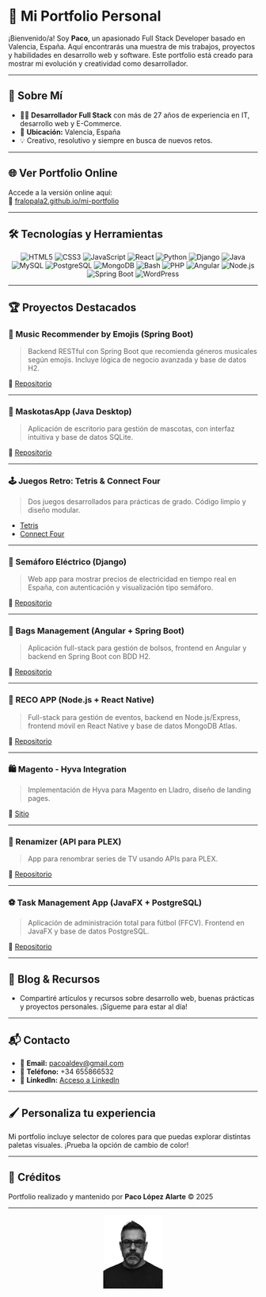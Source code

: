 # 🌟 Mi Portfolio Personal

¡Bienvenido/a! Soy **Paco**, un apasionado Full Stack Developer basado en Valencia, España. Aquí encontrarás una muestra de mis trabajos, proyectos y habilidades en desarrollo web y software. Este portfolio está creado para mostrar mi evolución y creatividad como desarrollador.

---

## 🚀 Sobre Mí

- 👨‍💻 **Desarrollador Full Stack** con más de 27 años de experiencia en IT, desarrollo web y E-Commerce.
- 📍 **Ubicación:** Valencia, España
- 💡 Creativo, resolutivo y siempre en busca de nuevos retos.

---

## 🌐 Ver Portfolio Online

Accede a la versión online aquí:  
🔗 [fralopala2.github.io/mi-portfolio](https://fralopala2.github.io/mi-portfolio)

---

## 🛠️ Tecnologías y Herramientas

<div align="center">
  <img src="https://cdn.jsdelivr.net/gh/devicons/devicon@latest/icons/html5/html5-original.svg" alt="HTML5" width="45" />
  <img src="https://cdn.jsdelivr.net/gh/devicons/devicon@latest/icons/css3/css3-original.svg" alt="CSS3" width="45" />
  <img src="https://cdn.jsdelivr.net/gh/devicons/devicon@latest/icons/javascript/javascript-original.svg" alt="JavaScript" width="45" />
  <img src="https://cdn.jsdelivr.net/gh/devicons/devicon@latest/icons/react/react-original.svg" alt="React" width="45" />
  <img src="https://cdn.jsdelivr.net/gh/devicons/devicon@latest/icons/python/python-original.svg" alt="Python" width="45" />
  <img src="https://cdn.jsdelivr.net/gh/devicons/devicon@latest/icons/django/django-plain.svg" alt="Django" width="45" />
  <img src="https://cdn.jsdelivr.net/gh/devicons/devicon@latest/icons/java/java-original.svg" alt="Java" width="45" />
  <img src="https://cdn.jsdelivr.net/gh/devicons/devicon@latest/icons/mysql/mysql-original.svg" alt="MySQL" width="45" />
  <img src="https://cdn.jsdelivr.net/gh/devicons/devicon@latest/icons/postgresql/postgresql-original.svg" alt="PostgreSQL" width="45" />
  <img src="https://cdn.jsdelivr.net/gh/devicons/devicon@latest/icons/mongodb/mongodb-original.svg" alt="MongoDB" width="45" />
  <img src="https://cdn.jsdelivr.net/gh/devicons/devicon@latest/icons/bash/bash-original.svg" alt="Bash" width="45" />
  <img src="https://cdn.jsdelivr.net/gh/devicons/devicon@latest/icons/php/php-original.svg" alt="PHP" width="45" />
  <img src="https://cdn.jsdelivr.net/gh/devicons/devicon@latest/icons/angularjs/angularjs-original.svg" alt="Angular" width="45" />
  <img src="https://cdn.jsdelivr.net/gh/devicons/devicon@latest/icons/nodejs/nodejs-original.svg" alt="Node.js" width="45" />
  <img src="https://cdn.jsdelivr.net/gh/devicons/devicon@latest/icons/spring/spring-original.svg" alt="Spring Boot" width="45" />
  <img src="https://cdn.jsdelivr.net/gh/devicons/devicon@latest/icons/wordpress/wordpress-original.svg" alt="WordPress" width="45" />
</div>

---

## 🏆 Proyectos Destacados

### 🎵 Music Recommender by Emojis (Spring Boot)
> Backend RESTful con Spring Boot que recomienda géneros musicales según emojis. Incluye lógica de negocio avanzada y base de datos H2.

🔗 [Repositorio](https://github.com/Fralopala2/recomendador-musica.git)

---

### 🐾 MaskotasApp (Java Desktop)
> Aplicación de escritorio para gestión de mascotas, con interfaz intuitiva y base de datos SQLite.

🔗 [Repositorio](https://github.com/Fralopala2/MaskotasApp.git)

---

### 🕹️ Juegos Retro: Tetris & Connect Four
> Dos juegos desarrollados para prácticas de grado. Código limpio y diseño modular.

- [Tetris](https://github.com/Fralopala2/BO-TETRIS.git)
- [Connect Four](https://github.com/Fralopala2/4enRaya.git)

---

### 🚦 Semáforo Eléctrico (Django)
> Web app para mostrar precios de electricidad en tiempo real en España, con autenticación y visualización tipo semáforo.

🔗 [Repositorio](https://github.com/Fralopala2/semaforo_electrico.git)

---

### 👜 Bags Management (Angular + Spring Boot)
> Aplicación full-stack para gestión de bolsos, frontend en Angular y backend en Spring Boot con BDD H2.

🔗 [Repositorio](https://github.com/Fralopala2/gestion-bolsos.git)

---

### 🎉 RECO APP (Node.js + React Native)
> Full-stack para gestión de eventos, backend en Node.js/Express, frontend móvil en React Native y base de datos MongoDB Atlas.

🔗 [Repositorio](https://github.com/Fralopala2/RECO-FullStack.git)

---

### 🛍️ Magento - Hyva Integration
> Implementación de Hyva para Magento en Lladro, diseño de landing pages.

🔗 [Sitio](https://www.lladro.com/es_es/)

---

### 🦸 Renamizer (API para PLEX)
> App para renombrar series de TV usando APIs para PLEX.

🔗 [Repositorio](https://github.com/Fralopala2/renamizer.git)

---

### ⚽ Task Management App (JavaFX + PostgreSQL)
> Aplicación de administración total para fútbol (FFCV). Frontend en JavaFX y base de datos PostgreSQL.

🔗 [Repositorio](https://github.com/Fralopala2/Proyecto-FFCV.git)

---

## 📄 Blog & Recursos

- Compartiré artículos y recursos sobre desarrollo web, buenas prácticas y proyectos personales. ¡Sígueme para estar al día!

---

## 📬 Contacto

- 📧 **Email:** pacoaldev@gmail.com
- 📱 **Teléfono:** +34 655866532
- 💼 **LinkedIn:** [Acceso a Linkedln](www.linkedin.com/in/fmlalinked)

---

## 🖌️ Personaliza tu experiencia

Mi portfolio incluye selector de colores para que puedas explorar distintas paletas visuales. ¡Prueba la opción de cambio de color!

---

## 📢 Créditos

Portfolio realizado y mantenido por **Paco López Alarte** © 2025

---

<div align="center">
  <img src="images/man3.png" alt="Logo Portfolio" width="120"/>
</div>
